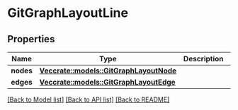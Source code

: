 # GitGraphLayoutLine

## Properties

Name | Type | Description | Notes
------------ | ------------- | ------------- | -------------
**nodes** | [**Vec<crate::models::GitGraphLayoutNode>**](GitGraphLayoutNode.md) |  | 
**edges** | [**Vec<crate::models::GitGraphLayoutEdge>**](GitGraphLayoutEdge.md) |  | 

[[Back to Model list]](../README.md#documentation-for-models) [[Back to API list]](../README.md#documentation-for-api-endpoints) [[Back to README]](../README.md)


